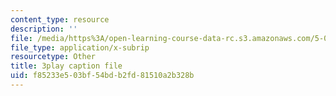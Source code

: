 ```yaml
---
content_type: resource
description: ''
file: /media/https%3A/open-learning-course-data-rc.s3.amazonaws.com/5-08j-biological-chemistry-ii-spring-2016/f85233e503bf54bdb2fd81510a2b328b_PoFDK7Kwx1o.vtt
file_type: application/x-subrip
resourcetype: Other
title: 3play caption file
uid: f85233e5-03bf-54bd-b2fd-81510a2b328b
---
```

